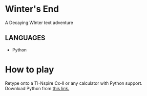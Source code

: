 # Winter's End
A Decaying WInter text adventure
## LANGUAGES
- Python
# How to play
Retype onto a TI-Nspire Cx-II or any calculator with Python support. Download Python from [this link.](https://www.python.org/)
